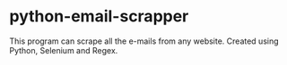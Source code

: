 # python-email-scrapper
This program can scrape all the e-mails from any website. Created using Python, Selenium and Regex.
